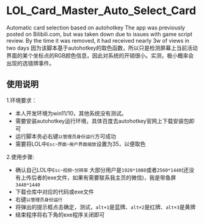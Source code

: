 # LOL_Card_Master_Auto_Select_Card
Automatic card selection based on autohotkey
The app was previously posted on Bilibili.com, but was taken down due to issues with game script review. By the time it was removed, it had received nearly 3w of views in two days
因为该脚本基于autohotkey的取色函数，所以只是检测屏幕上当前活动界面的某个坐标点的RGB颜色信息，因此对系统的开销很小。实测，极小概率会出现的选错牌事件。

## 使用说明
1.环境要求：
- 本人开发环境为win11/10，其他系统没有测试。
- 需要安装autohotkey运行环境，具体百度去autohotkey官网上下载安装包即可
- 运行脚本务必右键`以管理员身份运行`方可成功
- 需要将LOL中`Esc`-`界面`-`用户界面缩放`设置为35，以便取色

2.使用步骤:
- 确认自己LOL中`Esc`-`视频`-`分辨率` 大部分用户是`1920*1080`或者`2560*1440`(还没有上传后者的exe文件，如果有需要联系我主页的微信)，我是带鱼屏`3440*1440`
- 下载仓库中对应的代码或exe文件
- 右键`以管理员身份运行`
- 将弹出的提示框点击确定，测试，`alt+1`是蓝牌、`alt+2`是红牌、`alt+3`是黄牌
- 结束程序将右下角的exe程序关闭即可
